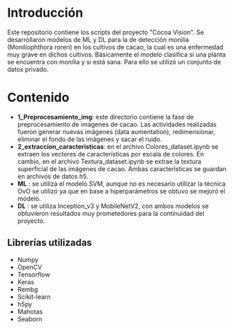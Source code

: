# Introducción
Este repositorio contiene los scripts del proyecto "Cocoa Vision". Se desarrollaron modelos de ML y DL para la de detección monilia (Moniliophthora roreri) en los cultivos de cacao, la cual es una enfermedad muy grave en dichos cultivos. Básicamente el modelo clasifica si una planta se encuentra con monilia y si está sana. Para ello se utilizó un conjunto de datos privado. 
# Contenido
* **1_Preprocesamiento_img**: este directorio contiene la fase de preprocesamiento de imágenes de cacao. Las actividades realizadas fueron generar nuevas imágenes (data aumentation), redimensionar, eliminar el fondo de las imágenes y sacar el ruido.
* **2_extraccion_caracteristicas**: en el archivo Colores_dataset.ipynb se extraen los vectores de características por escala de colores. En cambio, en el archivo Textura_dataset.ipynb se extrae la textura superficial de las imágenes de cacao. Ambas características se guardan en archivos de datos h5.
* **ML** : se utiliza el modelo SVM, aunque no es necesario utilizar la técnica OvO se utilizó ya que en base a hiperparámetros se obtuvo se mejoró el modelo. 
* **DL** : se utiliza Inception_v3 y MobileNetV2, con ambos modelos se obtuvieron resultados muy prometedores para la continuidad del proyecto.

## Librerías utilizadas
* Numpy
* OpenCV
* Tensorflow
* Keras
* Rembg
* Scikit-learn
* h5py
* Mahotas
* Seaborn